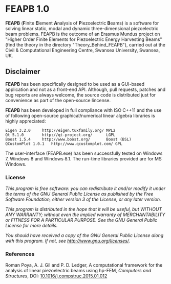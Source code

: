# FEAPB 1.0

**FEAPB** (**F**inite **E**lement **A**nalysis of **P**iezoelectric **B**eams) is a software for solving linear static, modal and dynamic three-dimensional piezoelectric beam problems. FEAPB is the outcome of an Erasmus Mundus project on "Higher Order Finite Elements for Piezoelectric Energy Harvesting Beams" (find the theory in the directory "Theory_Behind_FEAPB"), carried out at the Civil & Computational Engineering Centre, Swansea University, Swansea, UK.

## Disclaimer
**FEAPB** has been specifically designed to be used as a GUI-based application and not as a front-end API. Although, pull requests, patches and bug reports are always welcome, the source code is distributed just for convenience as part of the open-source lincense.

**FEAPB** has been developed in full compliance with ISO C++11 and the use of following open-source graphical/numerical linear algebra libraries is highly appreciated:

	Eigen 3.2.0		http://eigen.tuxfamily.org/	MPL2
	Qt 5.1.0		http://qt-project.org/		LGPL
	Boost 1.5.4		http://www.boost.org/		Boost (BSL)          
	QCustomPlot 1.0.1	http://www.qcustomplot.com/	GPL
	
The user-interface (FEAPB.exe) has been successfully tested on Windows 7, Windows 8 and Windows 8.1. The run-time libraries provided are for MS Windows.

### License

*This program is free software: you can redistribute it and/or modify*
*it under the terms of the GNU General Public License as published by*
*the Free Software Foundation, either version 3 of the License, or*
*any later version.*

*This program is distributed in the hope that it will be useful,*
*but WITHOUT ANY WARRANTY; without even the implied warranty of*
*MERCHANTABILITY or FITNESS FOR A PARTICULAR PURPOSE.  See the*
*GNU General Public License for more details.*

*You should have received a copy of the GNU General Public License*
*along with this program.  If not, see <http://www.gnu.org/licenses/>.*


### References
Roman Poya, A. J. Gil and P. D. Ledger, A computational framework for the analysis of linear piezoelectric beams using hp-FEM, *Computers and Structures*, DOI: [10.1016/j.compstruc.2015.01.012](dx.doi.org/10.1016/j.compstruc.2015.01.012)
